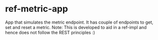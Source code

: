# ref-metric-app
App that simulates the metric endpoint. It has couple of endpoints to get, set and reset a metric.
Note: This is developed to aid in a ref-impl and hence does not follow the REST principles :)
